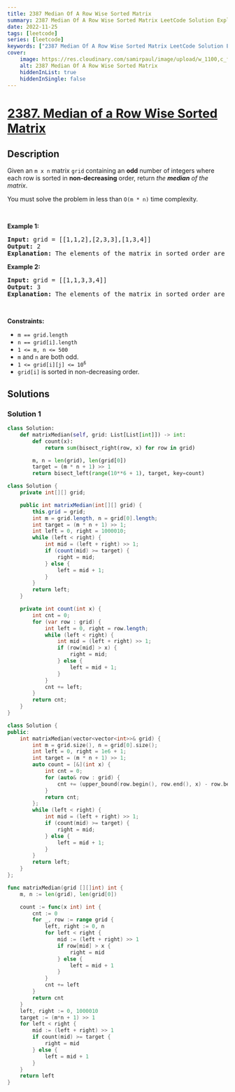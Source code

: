 ```yaml
---
title: 2387 Median Of A Row Wise Sorted Matrix
summary: 2387 Median Of A Row Wise Sorted Matrix LeetCode Solution Explained
date: 2022-11-25
tags: [leetcode]
series: [leetcode]
keywords: ["2387 Median Of A Row Wise Sorted Matrix LeetCode Solution Explained in all languages", "2387 Median Of A Row Wise Sorted Matrix", "LeetCode", "leetcode solution in Python3 C++ Java Go PHP Ruby Swift TypeScript Rust C# JavaScript C", "GeeksforGeeks", "InterviewBit", "Coding Ninjas", "HackerRank", "HackerEarth", "CodeChef", "TopCoder", "AlgoExpert", "freeCodeCamp", "Codeforces", "GitHub", "AtCoder", "Samir Paul"]
cover:
    image: https://res.cloudinary.com/samirpaul/image/upload/w_1100,c_fit,co_rgb:FFFFFF,l_text:Arial_75_bold:2387 Median Of A Row Wise Sorted Matrix - Solution Explained/problem-solving.webp
    alt: 2387 Median Of A Row Wise Sorted Matrix
    hiddenInList: true
    hiddenInSingle: false
---
```



# [2387. Median of a Row Wise Sorted Matrix](https://leetcode.com/problems/median-of-a-row-wise-sorted-matrix)


## Description

<p>Given an <code>m x n</code> matrix <code>grid</code> containing an <strong>odd</strong> number of integers where each row is sorted in <strong>non-decreasing</strong> order, return <em>the <strong>median</strong> of the matrix</em>.</p>

<p>You must solve the problem in less than <code>O(m * n)</code> time complexity.</p>

<p>&nbsp;</p>
<p><strong class="example">Example 1:</strong></p>

<pre>
<strong>Input:</strong> grid = [[1,1,2],[2,3,3],[1,3,4]]
<strong>Output:</strong> 2
<strong>Explanation:</strong> The elements of the matrix in sorted order are 1,1,1,2,<u>2</u>,3,3,3,4. The median is 2.
</pre>

<p><strong class="example">Example 2:</strong></p>

<pre>
<strong>Input:</strong> grid = [[1,1,3,3,4]]
<strong>Output:</strong> 3
<strong>Explanation:</strong> The elements of the matrix in sorted order are 1,1,<u>3</u>,3,4. The median is 3.
</pre>

<p>&nbsp;</p>
<p><strong>Constraints:</strong></p>

<ul>
	<li><code>m == grid.length</code></li>
	<li><code>n == grid[i].length</code></li>
	<li><code>1 &lt;= m, n &lt;= 500</code></li>
	<li><code>m</code> and <code>n</code> are both odd.</li>
	<li><code>1 &lt;= grid[i][j] &lt;= 10<sup>6</sup></code></li>
	<li><code>grid[i]</code> is sorted in non-decreasing order.</li>
</ul>

## Solutions

### Solution 1

<!-- tabs:start -->

```python
class Solution:
    def matrixMedian(self, grid: List[List[int]]) -> int:
        def count(x):
            return sum(bisect_right(row, x) for row in grid)

        m, n = len(grid), len(grid[0])
        target = (m * n + 1) >> 1
        return bisect_left(range(10**6 + 1), target, key=count)
```

```java
class Solution {
    private int[][] grid;

    public int matrixMedian(int[][] grid) {
        this.grid = grid;
        int m = grid.length, n = grid[0].length;
        int target = (m * n + 1) >> 1;
        int left = 0, right = 1000010;
        while (left < right) {
            int mid = (left + right) >> 1;
            if (count(mid) >= target) {
                right = mid;
            } else {
                left = mid + 1;
            }
        }
        return left;
    }

    private int count(int x) {
        int cnt = 0;
        for (var row : grid) {
            int left = 0, right = row.length;
            while (left < right) {
                int mid = (left + right) >> 1;
                if (row[mid] > x) {
                    right = mid;
                } else {
                    left = mid + 1;
                }
            }
            cnt += left;
        }
        return cnt;
    }
}
```

```cpp
class Solution {
public:
    int matrixMedian(vector<vector<int>>& grid) {
        int m = grid.size(), n = grid[0].size();
        int left = 0, right = 1e6 + 1;
        int target = (m * n + 1) >> 1;
        auto count = [&](int x) {
            int cnt = 0;
            for (auto& row : grid) {
                cnt += (upper_bound(row.begin(), row.end(), x) - row.begin());
            }
            return cnt;
        };
        while (left < right) {
            int mid = (left + right) >> 1;
            if (count(mid) >= target) {
                right = mid;
            } else {
                left = mid + 1;
            }
        }
        return left;
    }
};
```

```go
func matrixMedian(grid [][]int) int {
	m, n := len(grid), len(grid[0])

	count := func(x int) int {
		cnt := 0
		for _, row := range grid {
			left, right := 0, n
			for left < right {
				mid := (left + right) >> 1
				if row[mid] > x {
					right = mid
				} else {
					left = mid + 1
				}
			}
			cnt += left
		}
		return cnt
	}
	left, right := 0, 1000010
	target := (m*n + 1) >> 1
	for left < right {
		mid := (left + right) >> 1
		if count(mid) >= target {
			right = mid
		} else {
			left = mid + 1
		}
	}
	return left
}
```

<!-- tabs:end -->

<!-- end -->
